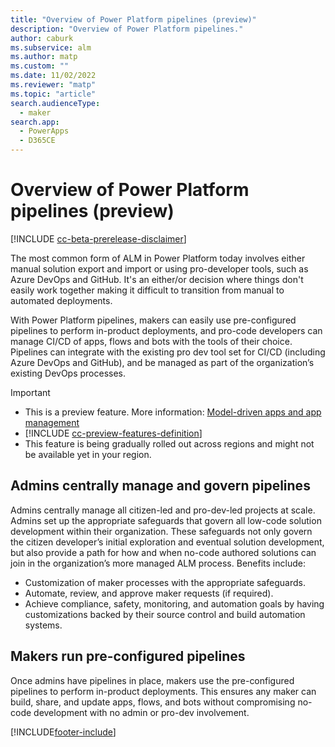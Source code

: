 ```yaml
---
title: "Overview of Power Platform pipelines (preview)"
description: "Overview of Power Platform pipelines."
author: caburk
ms.subservice: alm
ms.author: matp
ms.custom: ""
ms.date: 11/02/2022
ms.reviewer: "matp"
ms.topic: "article"
search.audienceType: 
  - maker
search.app: 
  - PowerApps
  - D365CE
---
```


# Overview of Power Platform pipelines (preview)

[!INCLUDE [cc-beta-prerelease-disclaimer](../includes/cc-beta-prerelease-disclaimer.md)]

The most common form of ALM in Power Platform today involves either manual solution export and import or using pro-developer tools, such as Azure DevOps and GitHub. It's an either/or decision where things don't easily work together making it difficult to transition from manual to automated deployments.

With Power Platform pipelines, makers can easily use pre-configured pipelines to perform in-product deployments, and pro-code developers can manage CI/CD of apps, flows and bots with the tools of their choice. Pipelines can integrate with the existing pro dev tool set for CI/CD (including Azure DevOps and GitHub), and be managed as part of the organization’s existing DevOps processes.

> [!IMPORTANT]
> - This is a preview feature. More information: [Model-driven apps and app management](/power-apps/maker/powerapps-preview-program#model-driven-apps-and-app-management)
> - [!INCLUDE [cc-preview-features-definition](../includes/cc-preview-features-definition.md)]
> - This feature is being gradually rolled out across regions and might not be available yet in your region.

## Admins centrally manage and govern pipelines

Admins centrally manage all citizen-led and pro-dev-led projects at scale. Admins set up the appropriate safeguards that govern all low-code solution development within their organization. These safeguards not only govern the citizen developer’s initial exploration and eventual solution development, but also provide a path for how and when no-code authored solutions can join in the organization’s more managed ALM process. Benefits include:

- Customization of maker processes with the appropriate safeguards.
- Automate, review, and approve maker requests (if required).
- Achieve compliance, safety, monitoring, and automation goals by having customizations backed by their source control and build automation systems.

## Makers run pre-configured pipelines

Once admins have pipelines in place, makers use the pre-configured pipelines to perform in-product deployments. This ensures any maker can build, share, and update apps, flows, and bots without compromising no-code development with no admin or pro-dev involvement.

[!INCLUDE[footer-include](../includes/footer-banner.md)]
